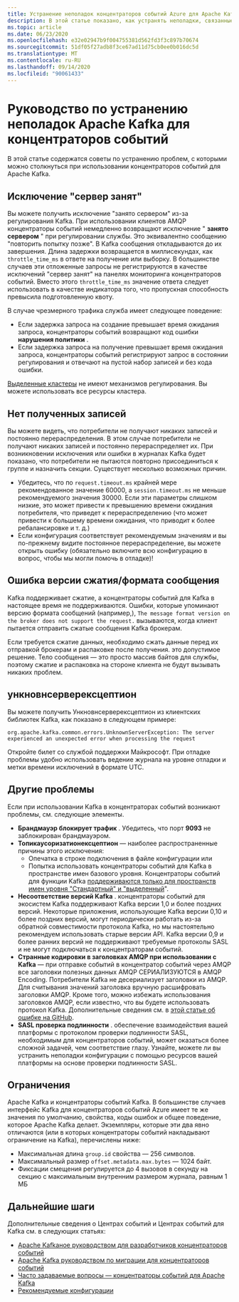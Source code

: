 ```yaml
---
title: Устранение неполадок концентраторов событий Azure для Apache Kafka
description: В этой статье показано, как устранять неполадки, связанные с концентраторами событий Azure для Apache Kafka
ms.topic: article
ms.date: 06/23/2020
ms.openlocfilehash: e32e02947b9f004755381d562fd3f3c897b70674
ms.sourcegitcommit: 51df05f27adb8f3ce67ad11d75cb0ee0b016dc5d
ms.translationtype: MT
ms.contentlocale: ru-RU
ms.lasthandoff: 09/14/2020
ms.locfileid: "90061433"
---
```

# <a name="apache-kafka-troubleshooting-guide-for-event-hubs"></a>Руководство по устранению неполадок Apache Kafka для концентраторов событий
В этой статье содержатся советы по устранению проблем, с которыми можно столкнуться при использовании концентраторов событий для Apache Kafka. 

## <a name="server-busy-exception"></a>Исключение "сервер занят"
Вы можете получить исключение "занято сервером" из-за регулирования Kafka. При использовании клиентов AMQP концентраторы событий немедленно возвращают исключение " **занято сервером** " при регулировании службы. Это эквивалентно сообщению "повторить попытку позже". В Kafka сообщения откладываются до их завершения. Длина задержки возвращается в миллисекундах, как `throttle_time_ms` в ответе на получение или выборку. В большинстве случаев эти отложенные запросы не регистрируются в качестве исключений "сервер занят" на панелях мониторинга концентраторов событий. Вместо этого `throttle_time_ms` значение ответа следует использовать в качестве индикатора того, что пропускная способность превысила подготовленную квоту.

В случае чрезмерного трафика служба имеет следующее поведение:

- Если задержка запроса на создание превышает время ожидания запроса, концентраторы событий возвращают код ошибки **нарушения политики** .
- Если задержка запроса на получение превышает время ожидания запроса, концентраторы событий регистрируют запрос в состоянии регулирования и отвечают на пустой набор записей и без кода ошибки.

[Выделенные кластеры](event-hubs-dedicated-overview.md) не имеют механизмов регулирования. Вы можете использовать все ресурсы кластера.

## <a name="no-records-received"></a>Нет полученных записей
Вы можете видеть, что потребители не получают никаких записей и постоянно перераспределения. В этом случае потребители не получают никаких записей и постоянно перераспределяет их. При возникновении исключения или ошибки в журналах Kafka будет показано, что потребители не пытаются повторно присоединиться к группе и назначить секции. Существует несколько возможных причин.

- Убедитесь, что по `request.timeout.ms` крайней мере рекомендованное значение 60000, а `session.timeout.ms` не меньше рекомендуемого значения 30000. Если эти параметры слишком низкие, это может привести к превышению времени ожидания потребителя, что приведет к перераспределению (что может привести к большему времени ожидания, что приводит к более ребалансировке и т. д.) 
- Если конфигурация соответствует рекомендуемым значениям и вы по-прежнему видите постоянное перераспределение, вы можете открыть ошибку (обязательно включите всю конфигурацию в вопрос, чтобы мы могли помочь в отладке)!

## <a name="compressionmessage-format-version-issue"></a>Ошибка версии сжатия/формата сообщения
Kafka поддерживает сжатие, а концентраторы событий для Kafka в настоящее время не поддерживаются. Ошибки, которые упоминают версию формата сообщений (например,), `The message format version on the broker does not support the request.` вызываются, когда клиент пытается отправить сжатые сообщения Kafka брокерам.

Если требуется сжатие данных, необходимо сжать данные перед их отправкой брокерам и распаковке после получения. это допустимое решение. Тело сообщения — это просто массив байтов для службы, поэтому сжатие и распаковка на стороне клиента не будут вызывать никаких проблем.

## <a name="unknownserverexception"></a>ункновнсерверексцептион
Вы можете получить Ункновнсерверексцептион из клиентских библиотек Kafka, как показано в следующем примере: 

```
org.apache.kafka.common.errors.UnknownServerException: The server experienced an unexpected error when processing the request
```

Откройте билет со службой поддержки Майкрософт.  При отладке проблемы удобно использовать ведение журнала на уровне отладки и метки времени исключений в формате UTC. 

## <a name="other-issues"></a>Другие проблемы
Если при использовании Kafka в концентраторах событий возникают проблемы, см. следующие элементы.

- **Брандмауэр блокирует трафик** . Убедитесь, что порт **9093** не заблокирован брандмауэром.
- **Топикаусоризатионексцептион** — наиболее распространенные причины этого исключения:
    - Опечатка в строке подключения в файле конфигурации или
    - Попытка использовать концентраторы событий для Kafka в пространстве имен базового уровня. Концентраторы событий для функции Kafka [поддерживаются только для пространств имен уровня "Стандартный" и "выделенный](https://azure.microsoft.com/pricing/details/event-hubs/)".
- **Несоответствие версий Kafka** . концентраторы событий для экосистем Kafka поддерживают Kafka версии 1,0 и более поздних версий. Некоторые приложения, использующие Kafka версии 0,10 и более поздних версий, могут периодически работать из-за обратной совместимости протокола Kafka, но мы настоятельно рекомендуем использовать старые версии API. Kafka версии 0,9 и более ранних версий не поддерживают требуемые протоколы SASL и не могут подключаться к концентраторам событий.
- **Странные кодировки в заголовках AMQP при использовании с Kafka** — при отправке событий в концентратор событий через AMQP все заголовки полезных данных AMQP СЕРИАЛИЗУЮТСЯ в AMQP Encoding. Потребители Kafka не десериализует заголовки из AMQP. Для считывания значений заголовка вручную расшифровать заголовки AMQP. Кроме того, можно избежать использования заголовков AMQP, если известно, что вы будете использовать протокол Kafka. Дополнительные сведения см. в [этой статье об ошибке на GitHub](https://github.com/Azure/azure-event-hubs-for-kafka/issues/56).
- **SASL проверка подлинности** . обеспечение взаимодействия вашей платформы с протоколом проверки подлинности SASL, необходимым для концентраторов событий, может оказаться более сложной задачей, чем соответствие глазу. Узнайте, можете ли вы устранить неполадки конфигурации с помощью ресурсов вашей платформы на основе проверки подлинности SASL. 

## <a name="limits"></a>Ограничения
Apache Kafka и концентраторы событий Kafka. В большинстве случаев интерфейс Kafka для концентраторов событий Azure имеет те же значения по умолчанию, свойства, коды ошибок и общее поведение, которое Apache Kafka делает. Экземпляры, которые эти два явно отличаются (или в которых концентраторы событий накладывают ограничение на Kafka), перечислены ниже:

- Максимальная длина `group.id` свойства — 256 символов.
- Максимальный размер `offset.metadata.max.bytes` — 1024 байт.
- Фиксации смещения регулируется до 4 вызовов в секунду на секцию с максимальным внутренним размером журнала, равным 1 МБ


## <a name="next-steps"></a>Дальнейшие шаги
Дополнительные сведения о Центрах событий и Центрах событий для Kafka см. в следующих статьях:  

- [Apache Kafkaное руководством для разработчиков концентраторов событий](apache-kafka-developer-guide.md)
- [Apache Kafka руководством по миграции для концентраторов событий](apache-kafka-migration-guide.md)
- [Часто задаваемые вопросы — концентраторы событий для Apache Kafka](apache-kafka-frequently-asked-questions.md)
- [Рекомендуемые конфигурации](apache-kafka-configurations.md)

